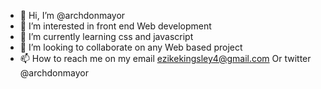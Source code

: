 - 👋 Hi, I’m @archdonmayor
- 👀 I’m interested in front end Web development 
- 🌱 I’m currently learning css and javascript 
- 💞️ I’m looking to collaborate on any Web based project 
- 📫 How to reach me on my email ezikekingsley4@gmail.com 
Or twitter @archdonmayor 

<!---
archdonmayor/archdonmayor is a ✨ special ✨ repository because its `README.md` (this file) appears on your GitHub profile.
You can click the Preview link to take a look at your changes.
--->
